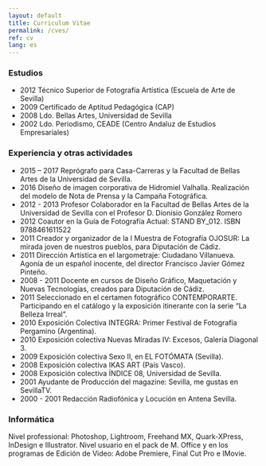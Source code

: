```yaml
---
layout: default
title: Curriculum Vitae
permalink: /cves/
ref: cv 
lang: es
---
```

### Estudios 
- 2012 Técnico Superior de Fotografía Artística (Escuela de Arte de Sevilla)
- 2009 Certificado de Aptitud Pedagógica (CAP)
- 2008 Ldo. Bellas Artes, Universidad de Sevilla
- 2002 Ldo. Periodismo, CEADE (Centro Andaluz de Estudios Empresariales) 

### Experiencia y otras actividades
- 2015 – 2017 Reprógrafo para Casa-Carreras y la Facultad de Bellas Artes de la Universidad de Sevilla.
- 2016 Diseño de imagen corporativa de Hidromiel Valhalla. Realización del modelo de Nota de Prensa y la Campaña Fotográfica. 
- 2012 - 2013 Profesor Colaborador en la Facultad de Bellas Artes de la Universidad de Sevilla con el Profesor D. Dionisio González Romero
- 2012 Coautor en la Guía de Fotografía Actual: STAND BY_012. ISBN 9788461611522
- 2011 Creador y organizador de la I Muestra de Fotografía OJOSUR: La mirada joven de nuestros pueblos, para Diputación de Cádiz.
- 2011 Dirección Artística en el largometraje: Ciudadano Villanueva. Agonía de un español inocente, del director Francisco Javier Gómez Pinteño.
- 2008 - 2011 Docente en cursos de Diseño Gráfico, Maquetación y Nuevas Tecnologías, creados para Diputación de Cádiz.
- 2011 Seleccionado en el certamen fotográfico CONTEMPORARTE. Participando en el catálogo y la exposición itinerante con la serie “La Belleza Irreal”.
- 2010 Exposición Colectiva INTEGRA: Primer Festival de Fotografía Pergamino (Argentina).
- 2010 Exposición colectiva Nuevas Miradas IV: Excesos, Galería Diagonal 3.
- 2009 Exposición colectiva Sexo II, en EL FOTÓMATA (Sevilla).
- 2008 Exposición colectiva IKAS ART (País Vasco).
- 2008 Exposición colectiva ÍNDICE 08, Universidad de Sevilla.
- 2001 Ayudante de Producción del magazine: Sevilla, me gustas en SevillaTV.
- 2000 - 2001 Redacción Radiofónica y Locución en Antena Sevilla.

### Informática
Nivel professional: Photoshop, Lightroom, Freehand MX, Quark-XPress, InDesign e Illustrator.
Nivel usuario en el pack de M. Office y en los programas de Edición de Video: Adobe Premiere, Final Cut Pro e IMovie.

